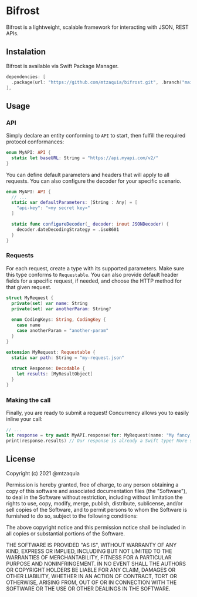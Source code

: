 # Bifrost

Bifrost is a lightweight, scalable framework for interacting with JSON, REST APIs.

## Instalation

Bifrost is available via Swift Package Manager.

```swift
dependencies: [
  .package(url: "https://github.com/mtzaquia/bifrost.git", .branch("main")),
],
```

## Usage

### API

Simply declare an entity conforming to `API` to start, then fulfill the required protocol conformances:

```swift
enum MyAPI: API {
  static let baseURL: String = "https://api.myapi.com/v2/"
}
``` 

You can define default parameters and headers that will apply to all requests. You can also configure the decoder for your specific scenario.

```swift
enum MyAPI: API {
  // ...
  static var defaultParameters: [String : Any] = [
    "api-key": "<my secret key>"
  ]

  static func configureDecoder(_ decoder: inout JSONDecoder) {
    decoder.dateDecodingStrategy = .iso8601
  }
}
```

### Requests

For each request, create a type with its supported parameters. Make sure this type conforms to `Requestable`. 
You can also provide default header fields for a specific request, if needed, and choose the HTTP method for that given request. 

```swift
struct MyRequest {
  private(set) var name: String
  private(set) var anotherParam: String?
  
  enum CodingKeys: String, CodingKey {
    case name
    case anotherParam = "another-param"
  }
}

extension MyRequest: Requestable {
  static var path: String = "my-request.json"
  
  struct Response: Decodable {
    let results: [MyResultObject]
  }
}
``` 

### Making the call

Finally, you are ready to submit a request! Concurrency allows you to easily inline your call: 

```swift
// ...
let response = try await MyAPI.response(for: MyRequest(name: "My fancy name"))
print(response.results) // Our response is already a Swift type! More specifically, an instance of `MyRequest.Response`.
```

## License

Copyright (c) 2021 @mtzaquia

Permission is hereby granted, free of charge, to any person obtaining a copy
of this software and associated documentation files (the "Software"), to deal
in the Software without restriction, including without limitation the rights
to use, copy, modify, merge, publish, distribute, sublicense, and/or sell
copies of the Software, and to permit persons to whom the Software is
furnished to do so, subject to the following conditions:

The above copyright notice and this permission notice shall be included in all
copies or substantial portions of the Software.

THE SOFTWARE IS PROVIDED "AS IS", WITHOUT WARRANTY OF ANY KIND, EXPRESS OR
IMPLIED, INCLUDING BUT NOT LIMITED TO THE WARRANTIES OF MERCHANTABILITY,
FITNESS FOR A PARTICULAR PURPOSE AND NONINFRINGEMENT. IN NO EVENT SHALL THE
AUTHORS OR COPYRIGHT HOLDERS BE LIABLE FOR ANY CLAIM, DAMAGES OR OTHER
LIABILITY, WHETHER IN AN ACTION OF CONTRACT, TORT OR OTHERWISE, ARISING FROM,
OUT OF OR IN CONNECTION WITH THE SOFTWARE OR THE USE OR OTHER DEALINGS IN THE
SOFTWARE.
